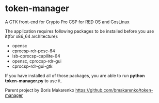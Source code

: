 token-manager
===============

A GTK front-end for Crypto Pro CSP for RED OS and GosLinux

The application requires following packages to be installed before you use it(for x86_64 architecture):

* opensc
* cprocsp-rdr-pcsc-64
* lsb-cprocsp-capilite-64
* opensc, cprocsp-rdr-gui
* cprocsp-rdr-gui-gtk

If you have installed all of those packages, you are able to run <b>python token-manager.py</b> to use it.

Parent project by Boris Makarenko https://github.com/bmakarenko/token-manager
